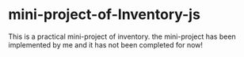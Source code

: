 # mini-project-of-Inventory-js

This is a practical mini-project of inventory. the mini-project has been implemented by me and it has not been completed for now! 
